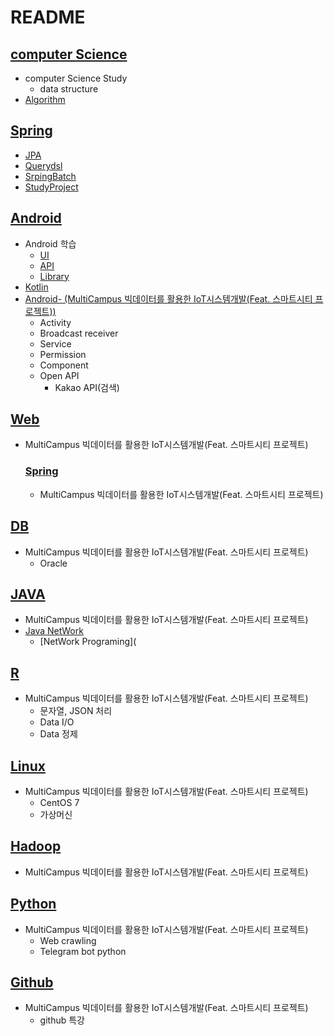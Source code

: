 # README

## [computer Science](https://github.com/hyunho058/TIL/tree/master/ComputerScienceStudy)

* computer Science Study
  * data structure
* [Algorithm](https://github.com/hyunho058/Algorithm)

## [Spring](https://github.com/hyunho058/TIL/tree/master/Spring)

* [JPA](https://github.com/hyunho058/TIL/tree/master/Spring/JPA)
* [Querydsl](https://github.com/hyunho058/TIL/tree/master/Spring/Querydsl)
* [SrpingBatch](https://github.com/hyunho058/TIL/tree/master/Spring/SpringBatch)
* [StudyProject](https://github.com/hyunho058/SpringBoot)

## [Android](https://github.com/hyunho058/TIL/tree/master/AndroidTIL)

* Android 학습
  * [UI](https://github.com/hyunho058/TIL/tree/master/AndroidTIL/UI)
  * [API](https://github.com/hyunho058/TIL/tree/master/AndroidTIL/API)
  * [Library](https://github.com/hyunho058/TIL/tree/master/AndroidTIL/library)
* [Kotlin](https://github.com/hyunho058/TIL/tree/master/kotlin)
* [Android- (MultiCampus 빅데이터를 활용한 IoT시스템개발(Feat. 스마트시티 프로젝트))](https://github.com/hyunho058/TIL/tree/master/AndroidTIL/multicampus/Android)
  * Activity
  * Broadcast receiver
  * Service
  * Permission
  * Component
  * Open API
    * Kakao API(검색)

## [Web](https://github.com/hyunho058/TIL/tree/master/Web)

* MultiCampus 빅데이터를 활용한 IoT시스템개발(Feat. 스마트시티 프로젝트)

  ### [Spring](https://github.com/hyunho058/MC_TIL/tree/master/Spring)

  * MultiCampus 빅데이터를 활용한 IoT시스템개발(Feat. 스마트시티 프로젝트)

## [DB](https://github.com/hyunho058/TIL/tree/master/DB)

* MultiCampus 빅데이터를 활용한 IoT시스템개발(Feat. 스마트시티 프로젝트)
  * Oracle

## [JAVA](https://github.com/hyunho058/MC_TIL/tree/master/Java)

* MultiCampus 빅데이터를 활용한 IoT시스템개발(Feat. 스마트시티 프로젝트)
* [Java NetWork](https://github.com/hyunho058/TIL/tree/master/Network)
  * [NetWork Programing](

## [R](https://github.com/hyunho058/MC_TIL/tree/master/R)

* MultiCampus 빅데이터를 활용한 IoT시스템개발(Feat. 스마트시티 프로젝트)
  * 문자열, JSON 처리
  * Data I/O
  * Data 정제

## [Linux](https://github.com/hyunho058/TIL/tree/master/Linux)

* MultiCampus 빅데이터를 활용한 IoT시스템개발(Feat. 스마트시티 프로젝트)
  * CentOS 7
  * 가상머신

## [Hadoop](https://github.com/hyunho058/MC_TIL/tree/master/Hadoop)

* MultiCampus 빅데이터를 활용한 IoT시스템개발(Feat. 스마트시티 프로젝트)

## [Python](https://github.com/hyunho058/MC_TIL/tree/master/python)

* MultiCampus 빅데이터를 활용한 IoT시스템개발(Feat. 스마트시티 프로젝트)
  * Web crawling
  * Telegram bot python

## [Github](https://github.com/hyunho058/TIL/tree/master/github)

* MultiCampus 빅데이터를 활용한 IoT시스템개발(Feat. 스마트시티 프로젝트)
  * github 특강















